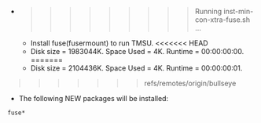 * >>>>>>>>> Running inst-min-con-xtra-fuse.sh ...
  * Install fuse(fusermount) to run TMSU.
<<<<<<< HEAD
  * Disk size = 1983044K. Space Used = 4K. Runtime = 00:00:00:00.
=======
  * Disk size = 2104436K. Space Used = 4K. Runtime = 00:00:00:01.
>>>>>>> refs/remotes/origin/bullseye
  * The following NEW packages will be installed:
  ```bash
fuse*
  ```
